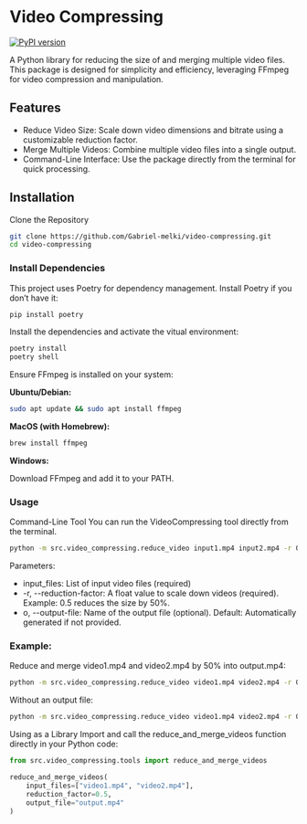 # Video Compressing

[![PyPI version](https://badge.fury.io/py/video-compressing.svg)](https://pypi.org/project/video-compressing/)

A Python library for reducing the size of and merging multiple video files. This package is designed for simplicity and efficiency, leveraging FFmpeg for video compression and manipulation.

## Features
- Reduce Video Size: Scale down video dimensions and bitrate using a customizable reduction factor.
- Merge Multiple Videos: Combine multiple video files into a single output.
- Command-Line Interface: Use the package directly from the terminal for quick processing.

## Installation
Clone the Repository
```bash
git clone https://github.com/Gabriel-melki/video-compressing.git
cd video-compressing
```

### Install Dependencies
This project uses Poetry for dependency management. Install Poetry if you don’t have it:
```bash
pip install poetry
```
Install the dependencies and activate the vitual environment:
```bash
poetry install
poetry shell
```

Ensure FFmpeg is installed on your system:

**Ubuntu/Debian:**
```bash
sudo apt update && sudo apt install ffmpeg
```
**MacOS (with Homebrew):**
```bash
brew install ffmpeg
```

**Windows:**

Download FFmpeg and add it to your PATH.

### Usage
Command-Line Tool
You can run the VideoCompressing tool directly from the terminal.

```bash
python -m src.video_compressing.reduce_video input1.mp4 input2.mp4 -r 0.5 -o output.mp4
```
Parameters:
 - input_files: List of input video files (required)
 - -r, --reduction-factor: A float value to scale down videos (required).
 Example: 0.5 reduces the size by 50%.
 - o, --output-file: Name of the output file (optional).
 Default: Automatically generated if not provided.

### Example:
Reduce and merge video1.mp4 and video2.mp4 by 50% into output.mp4:

```bash
python -m src.video_compressing.reduce_video video1.mp4 video2.mp4 -r 0.5 -o output.mp4
```

Without an output file:
```bash
python -m src.video_compressing.reduce_video video1.mp4 video2.mp4 -r 0.5
```

Using as a Library
Import and call the reduce_and_merge_videos function directly in your Python code:

```python
from src.video_compressing.tools import reduce_and_merge_videos

reduce_and_merge_videos(
    input_files=["video1.mp4", "video2.mp4"],
    reduction_factor=0.5,
    output_file="output.mp4"
)
```